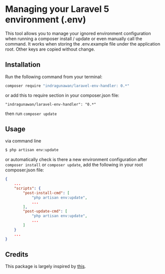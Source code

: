# Managing your Laravel 5 environment (.env)

This tool allows you to manage your ignored environment configuration when running a composer install / update or even manually call the command. It works when storing the .env.example file under the application root. Other keys are copied without change.

## Installation

Run the following command from your terminal:


 ```bash
 composer require "indragunawan/laravel-env-handler: 0.*"
 ```

or add this to require section in your composer.json file:

 ```
 "indragunawan/laravel-env-handler": "0.*"
 ```

then run ```composer update```

## Usage
via command line

```sh
$ php artisan env:update
```

or automatically check is there a new environment configuration after ```composer install``` or ```composer update```, add the following in your root composer.json file:

```json
{
    ...
    "scripts": {
        "post-install-cmd": [
            "php artisan env:update",
            ...
        ],
        "post-update-cmd": [
            "php artisan env:update",
            ...
        ]
    }
    ...
}
```

## Credits

This package is largely inspired by [this](https://github.com/Incenteev/ParameterHandler).
